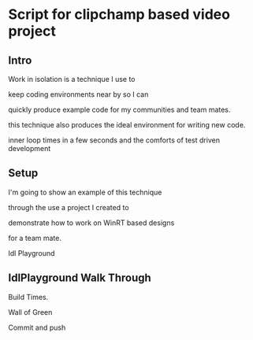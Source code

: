 # Script for clipchamp based video project

## Intro

Work in isolation is a technique I use to

keep coding environments near by so I can

quickly produce example code for my communities
and team mates.

this technique also produces the ideal environment for
writing new code.

inner loop times in a few seconds and
the comforts of test driven development

## Setup

I'm going to show an example of this technique

through the use a project I created to

demonstrate how to work on WinRT based designs

for a team mate.

Idl Playground

## IdlPlayground Walk Through

Build Times.

Wall of Green

Commit and push





